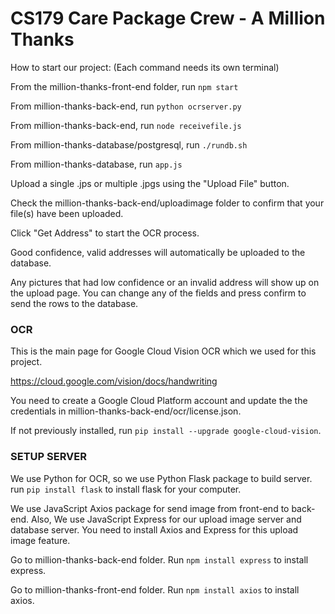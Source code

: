 # CS179 Care Package Crew - A Million Thanks

How to start our project: (Each command needs its own terminal)

From the million-thanks-front-end folder, run `npm start`

From million-thanks-back-end, run `python ocrserver.py`

From million-thanks-back-end, run `node receivefile.js`

From million-thanks-database/postgresql, run `./rundb.sh`

From million-thanks-database, run `app.js`


Upload a single .jps or multiple .jpgs using the "Upload File" button.

Check the million-thanks-back-end/uploadimage folder to confirm that your file(s) have been uploaded.

Click "Get Address" to start the OCR process.

Good confidence, valid addresses will automatically be uploaded to the database. 

Any pictures that had low confidence or an invalid address will show up on the upload page. You can change any of the fields and press 
confirm to send the rows to the database.

### OCR

This is the main page for Google Cloud Vision OCR which we used for this project.

https://cloud.google.com/vision/docs/handwriting

You need to create a Google Cloud Platform account and update the the credentials in million-thanks-back-end/ocr/license.json.

If not previously installed, run `pip install --upgrade google-cloud-vision`.

### SETUP SERVER

We use Python for OCR, so we use Python Flask package to build server. run `pip install flask` to install flask for your computer.

We use JavaScript Axios package for send image from front-end to back-end. Also, We use JavaScript Express for our upload image server and database server. You need to install Axios and Express for this upload image feature.

Go to million-thanks-back-end folder. Run `npm install express` to install express.

Go to million-thanks-front-end folder. Run `npm install axios` to install axios.
